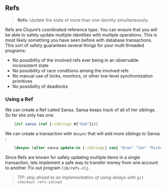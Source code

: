 ## Refs

> **Refs:** Update the state of more than one identity simultaneously.

Refs are Clojure’s coordinated reference type. You can ensure that you will be able to safely update multiple identities with multiple operations. This is most likely something you have seen before with database transactions. This sort of safety guarantees several things for your multi threaded programs:

* No possibility of the involved refs ever being in an observable inconsistent state
* No possibility of race conditions among the involved refs
* No manual use of locks, monitors, or other low-level synchronization primitives
* No possibility of deadlocks

### Using a Ref

We can create a Ref called Sansa.  Sansa keeps track of all of her siblings.  So far she only has one.

~~~clojure
    (def sansa (ref {:siblings #{"Rob"}}))
~~~

We can create a transaction with `dosync` that will add more siblings to Sansa :

~~~clojure
    (dosync (alter sansa update-in [:siblings] conj "Bran" "Jon" "Rickon"))
~~~

Since Refs are known for safely updating multiple items in a single transaction, lets implement a safe way to transfer money from one account to another. Fix out program `lib/refs.clj`.

> _TIP: skip ahead to an implementation of using delays with `git checkout refs-solved`_
